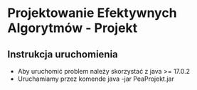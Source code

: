 # Projektowanie Efektywnych Algorytmów - Projekt

## Instrukcja uruchomienia

- Aby uruchomić problem należy skorzystać z java >= 17.0.2
- Uruchamiamy przez komende java -jar PeaProjekt.jar
